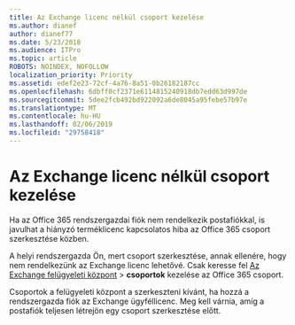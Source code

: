 ```yaml
---
title: Az Exchange licenc nélkül csoport kezelése
ms.author: dianef
author: dianef77
ms.date: 5/23/2018
ms.audience: ITPro
ms.topic: article
ROBOTS: NOINDEX, NOFOLLOW
localization_priority: Priority
ms.assetid: edef2e23-72cf-4a76-8a51-0b26182187cc
ms.openlocfilehash: 6dbff0cf2371e6114815240918db7edd63d997de
ms.sourcegitcommit: 5dee2fcb492bd922092a6de8045a95febe57b97e
ms.translationtype: MT
ms.contentlocale: hu-HU
ms.lasthandoff: 02/06/2019
ms.locfileid: "29758418"
---
```

# <a name="manage-a-group-without-an-exchange-license"></a>Az Exchange licenc nélkül csoport kezelése

Ha az Office 365 rendszergazdai fiók nem rendelkezik postafiókkal, is javulhat a hiányzó terméklicenc kapcsolatos hiba az Office 365 csoport szerkesztése közben.
  
A helyi rendszergazda Ön, mert csoport szerkesztése, annak ellenére, hogy nem rendelkezünk az Exchange licenc lehetővé. Csak keresse fel [Az Exchange felügyeleti központ](https://outlook.office365.com/ecp.aspx) \> **csoportok** kezelése az Office 365 csoport. 
  
Csoportok a felügyeleti központ a szerkeszteni kívánt, ha hozzá a rendszergazda fiók az Exchange ügyféllicenc. Meg kell várnia, amíg a postafiók teljesen létrejön egy csoport szerkesztése előtt.
  

